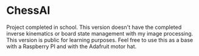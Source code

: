 # ChessAI
Project completed in school.  This version doesn't have the completed inverse kinematics or board state management with my image processing. 
This version is public for learning purposes. Feel free to use this as a base with a Raspberry PI and with the Adafruit motor hat. 
